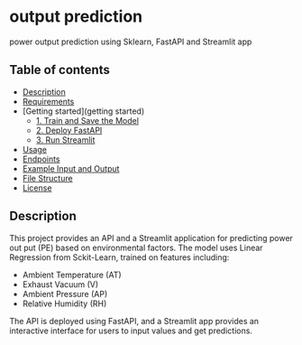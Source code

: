 # output prediction
power output prediction using Sklearn, FastAPI and Streamlit app

## Table of contents
- [Description](#description)
- [Requirements](requirements)
- [Getting started](getting started)
  - [1. Train and Save the Model](#1-train-and-save-the-model)
  - [2. Deploy FastAPI](#2-deploy-fastapi)
  - [3. Run Streamlit](#3-Streamlit)
- [Usage](#usage)
- [Endpoints](#endpoints)
- [Example Input and Output](#example-input-and-output)
- [File Structure](#file-structure)
- [License](#license)

## Description
This project provides an API and a Streamlit application for predicting power out put (PE) based on environmental factors. The model uses Linear Regression from Sckit-Learn, trained on features including:

- Ambient Temperature (AT)
- Exhaust Vacuum (V)
- Ambient Pressure (AP)
- Relative Humidity (RH)

The API is deployed using FastAPI, and a Streamlit app provides an interactive interface for users to input values and get predictions.
